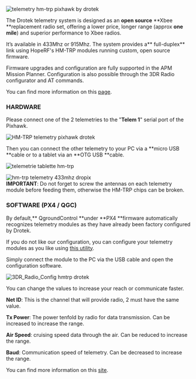 ![](https://drotek.com/wp-content/uploads/2017/01/radio-telemetry-kit-433-915-mhz.jpg "telemetry hm-trp pixhawk by drotek")

The Drotek telemetry system is designed as an **open source** **Xbee **replacement radio set, offering a lower price, longer range \(approx **one mile**\) and superior performance to Xbee radios.

It’s available in 433Mhz or 915Mhz. The system provides a** full-duplex** link using HopeRF's HM-TRP modules running custom, open source firmware.

Firmware upgrades and configuration are fully supported in the APM Mission Planner. Configuration is also possible through the 3DR Radio configurator and AT commands.

You can find more information on this [page](https://drotek.com/shop/en/drotek-parts/795-radio-telemetry-kit-433-915-mhz.html).

### HARDWARE

Please connect one of the 2 telemetries to the "**Telem 1**" serial port of the Pixhawk.

![](https://drotek.com/wp-content/uploads/2017/01/DSC02048.jpg "HM-TRP telemetry pixhawk drotek")

Then you can connect the other telemetry to your PC via a **micro USB **cable or to a tablet via an **OTG USB **cable.

![](https://drotek.com/wp-content/uploads/2017/01/Planner-APM-Android-700x382.jpg "telemetrie tablette hm-trp")

![](https://drotek.com/wp-content/uploads/2017/01/groundstation-with-MP-700x383.png "hm-trp telemetry 433mhz dropix")  
**IMPORTANT**: Do not forget to screw the antennas on each telemetry module before feeding them, otherwise the HM-TRP chips can be broken.

### SOFTWARE \(PX4 / QGC\)

By default,** QgroundControl **under **PX4 **firmware automatically recognizes telemetry modules as they have already been factory configured by Drotek.

If you do not like our configuration, you can configure your telemetry modules as you like using [this utility](http://vps.oborne.me/3drradioconfig.zip).

Simply connect the module to the PC via the USB cable and open the configuration software.

![](https://drotek.com/wp-content/uploads/2017/01/3DR_Radio_Config-700x536.png "3DR\_Radio\_Config hmtrp drotek")

You can change the values to increase your reach or communicate faster.

**Net ID**: This is the channel that will provide radio, 2 must have the same value.

**Tx Power**: The power tenfold by radio for data transmission. Can be increased to increase the range.

**Air Speed**: cruising speed data through the air. Can be reduced to increase the range.

**Baud**: Communication speed of telemetry. Can be decreased to increase the range.

You can find more information on this [site](http://ardupilot.org/copter/docs/common-configuring-a-telemetry-radio-using-mission-planner.html).


